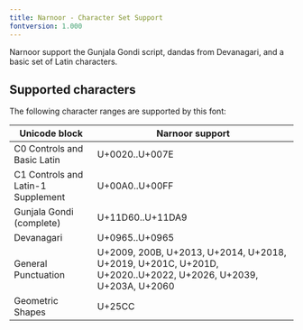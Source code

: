 ```yaml
---
title: Narnoor - Character Set Support
fontversion: 1.000
---
```


Narnoor support the Gunjala Gondi script, dandas from Devanagari, and a basic set of Latin characters.

## Supported characters

The following character ranges are supported by this font:

Unicode block | Narnoor support
------------- | ---------------
C0 Controls and Basic Latin|U+0020..U+007E
C1 Controls and Latin-1 Supplement|U+00A0..U+00FF
Gunjala Gondi (complete)|U+11D60..U+11DA9
Devanagari|U+0965..U+0965
General Punctuation|U+2009, 200B, U+2013, U+2014, U+2018, U+2019, U+201C, U+201D, U+2020..U+2022, U+2026, U+2039, U+203A, U+2060
Geometric Shapes|U+25CC
